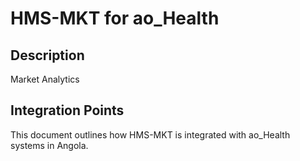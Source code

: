 # HMS-MKT for ao_Health

## Description

Market Analytics

## Integration Points

This document outlines how HMS-MKT is integrated with ao_Health systems in Angola.
